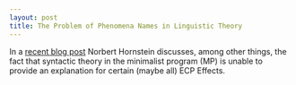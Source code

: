 ```yaml
---
layout: post
title: The Problem of Phenomena Names in Linguistic Theory
---
```


In a [recent blog post](https://facultyoflanguage.blogspot.ca/2018/03/three-varieties-of-theoretical-research.html) Norbert Hornstein discusses, among other things, the fact that syntactic theory in the minimalist program (MP) is unable to provide an explanation for certain (maybe all) ECP Effects.
